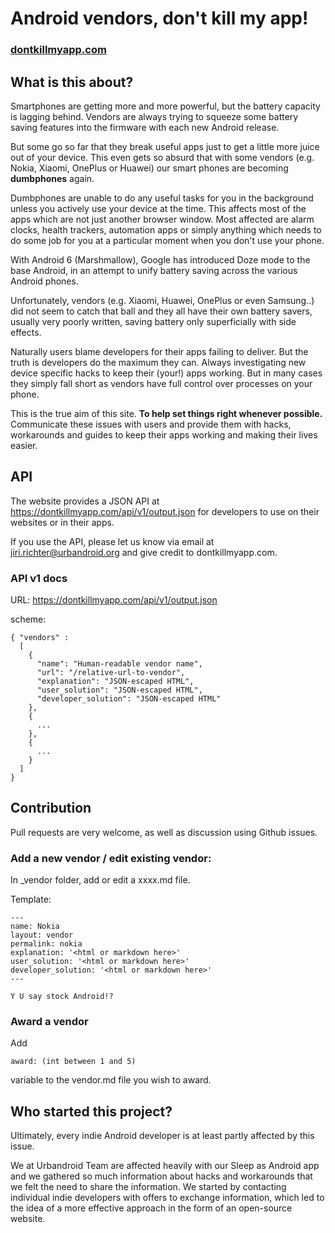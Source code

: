 # Android vendors, don't kill my app!

### [dontkillmyapp.com](https://dontkillmyapp.com)

## What is this about?

Smartphones are getting more and more powerful, but the battery capacity is lagging behind. Vendors are always trying to squeeze some battery saving features into the firmware with each new Android release.

But some go so far that they break useful apps just to get a little more juice out of your device. This even gets so absurd that with some vendors (e.g. Nokia, Xiaomi, OnePlus or Huawei) our smart phones are becoming **dumbphones** again.

Dumbphones are unable to do any useful tasks for you in the background unless you actively use your device at the time. This affects most of the apps which are not just another browser window. Most affected are alarm clocks, health trackers, automation apps or simply anything which needs to do some job for you at a particular moment when you don't use your phone.

With Android 6 (Marshmallow), Google has introduced Doze mode to the base Android, in an attempt to unify battery saving across the various Android phones.

Unfortunately, vendors (e.g. Xiaomi, Huawei, OnePlus or even Samsung..) did not seem to catch that ball and they all have their own battery savers, usually very poorly written, saving battery only superficially with side effects.

Naturally users blame developers for their apps failing to deliver. But the truth is developers do the maximum they can. Always investigating new device specific hacks to keep their (your!) apps working. But in many cases they simply fall short as vendors have full control over processes on your phone.

This is the true aim of this site. **To help set things right whenever possible.** Communicate these issues with users and provide them with hacks, workarounds and guides to keep their apps working and making their lives easier.

## API

The website provides a JSON API at https://dontkillmyapp.com/api/v1/output.json for developers to use on their websites or in their apps.

If you use the API, please let us know via email at jiri.richter@urbandroid.org and give credit to dontkillmyapp.com.

### API v1 docs

URL: https://dontkillmyapp.com/api/v1/output.json

scheme:
````
{ "vendors" : 
  [
    {
      "name": "Human-readable vendor name",
      "url": "/relative-url-to-vendor",
      "explanation": "JSON-escaped HTML",
      "user_solution": "JSON-escaped HTML",
      "developer_solution": "JSON-escaped HTML"
    },
    {
      ...
    },
    {
      ...
    }
  ]
}
````

## Contribution

Pull requests are very welcome, as well as discussion using Github issues.

### Add a new vendor / edit existing vendor:

In _vendor folder, add or edit a xxxx.md file.

Template:

```
---
name: Nokia
layout: vendor
permalink: nokia
explanation: '<html or markdown here>'
user_solution: '<html or markdown here>'
developer_solution: '<html or markdown here>'
---

Y U say stock Android!?
```

### Award a vendor
Add
```
award: (int between 1 and 5)
```
variable to the vendor.md file you wish to award.

## Who started this project?

Ultimately, every indie Android developer is at least partly affected by this issue. 

We at Urbandroid Team are affected heavily with our Sleep as Android app and we gathered so much information about hacks and workarounds that we felt the need to share the information. We started by contacting individual indie developers with offers to exchange information, which led to the idea of a more effective approach in the form of an open-source website.
